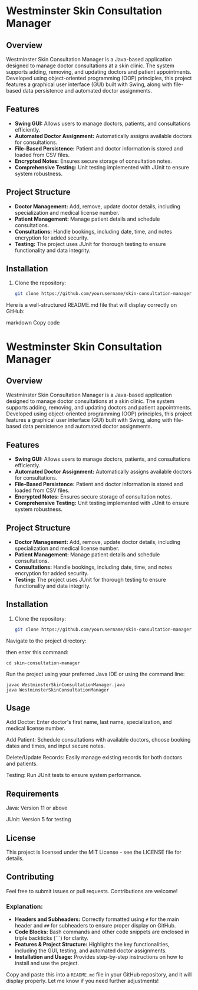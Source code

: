 # Westminster Skin Consultation Manager

## Overview
Westminster Skin Consultation Manager is a Java-based application designed to manage doctor consultations at a skin clinic. The system supports adding, removing, and updating doctors and patient appointments. Developed using object-oriented programming (OOP) principles, this project features a graphical user interface (GUI) built with Swing, along with file-based data persistence and automated doctor assignments.

## Features
- **Swing GUI:** Allows users to manage doctors, patients, and consultations efficiently.
- **Automated Doctor Assignment:** Automatically assigns available doctors for consultations.
- **File-Based Persistence:** Patient and doctor information is stored and loaded from CSV files.
- **Encrypted Notes:** Ensures secure storage of consultation notes.
- **Comprehensive Testing:** Unit testing implemented with JUnit to ensure system robustness.

## Project Structure
- **Doctor Management:** Add, remove, update doctor details, including specialization and medical license number.
- **Patient Management:** Manage patient details and schedule consultations.
- **Consultations:** Handle bookings, including date, time, and notes encryption for added security.
- **Testing:** The project uses JUnit for thorough testing to ensure functionality and data integrity.

## Installation
1. Clone the repository:
   ```bash
   git clone https://github.com/yourusername/skin-consultation-manager.git

Here is a well-structured README.md file that will display correctly on GitHub:

markdown
Copy code
# Westminster Skin Consultation Manager

## Overview
Westminster Skin Consultation Manager is a Java-based application designed to manage doctor consultations at a skin clinic. The system supports adding, removing, and updating doctors and patient appointments. Developed using object-oriented programming (OOP) principles, this project features a graphical user interface (GUI) built with Swing, along with file-based data persistence and automated doctor assignments.

## Features
- **Swing GUI:** Allows users to manage doctors, patients, and consultations efficiently.
- **Automated Doctor Assignment:** Automatically assigns available doctors for consultations.
- **File-Based Persistence:** Patient and doctor information is stored and loaded from CSV files.
- **Encrypted Notes:** Ensures secure storage of consultation notes.
- **Comprehensive Testing:** Unit testing implemented with JUnit to ensure system robustness.

## Project Structure
- **Doctor Management:** Add, remove, update doctor details, including specialization and medical license number.
- **Patient Management:** Manage patient details and schedule consultations.
- **Consultations:** Handle bookings, including date, time, and notes encryption for added security.
- **Testing:** The project uses JUnit for thorough testing to ensure functionality and data integrity.

## Installation
1. Clone the repository:
   ```bash
   git clone https://github.com/yourusername/skin-consultation-manager.git
Navigate to the project directory:


then enter this command:
   ```
cd skin-consultation-manager 
```

Run the project using your preferred Java IDE or using the command line:
```
javac WestminsterSkinConsultationManager.java
java WestminsterSkinConsultationManager
```

## Usage
Add Doctor: Enter doctor's first name, last name, specialization, and medical license number.

Add Patient: Schedule consultations with available doctors, choose booking dates and times, and input secure notes.

Delete/Update Records: Easily manage existing records for both doctors and patients.

Testing: Run JUnit tests to ensure system performance.
## Requirements
Java: Version 11 or above

JUnit: Version 5 for testing
## License
This project is licensed under the MIT License - see the LICENSE file for details.

## Contributing
Feel free to submit issues or pull requests. Contributions are welcome!




### Explanation:
- **Headers and Subheaders:** Correctly formatted using `#` for the main header and `##` for subheaders to ensure proper display on GitHub.
- **Code Blocks:** Bash commands and other code snippets are enclosed in triple backticks (```) for clarity.
- **Features & Project Structure:** Highlights the key functionalities, including the GUI, testing, and automated doctor assignments.
- **Installation and Usage:** Provides step-by-step instructions on how to install and use the project.

Copy and paste this into a `README.md` file in your GitHub repository, and it will display properly. Let me know if you need further adjustments!






